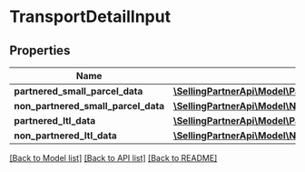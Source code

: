 # TransportDetailInput

## Properties
Name | Type | Description | Notes
------------ | ------------- | ------------- | -------------
**partnered_small_parcel_data** | [**\SellingPartnerApi\Model\PartneredSmallParcelDataInput**](PartneredSmallParcelDataInput.md) |  | [optional] 
**non_partnered_small_parcel_data** | [**\SellingPartnerApi\Model\NonPartneredSmallParcelDataInput**](NonPartneredSmallParcelDataInput.md) |  | [optional] 
**partnered_ltl_data** | [**\SellingPartnerApi\Model\PartneredLtlDataInput**](PartneredLtlDataInput.md) |  | [optional] 
**non_partnered_ltl_data** | [**\SellingPartnerApi\Model\NonPartneredLtlDataInput**](NonPartneredLtlDataInput.md) |  | [optional] 

[[Back to Model list]](../README.md#documentation-for-models) [[Back to API list]](../README.md#documentation-for-api-endpoints) [[Back to README]](../README.md)


